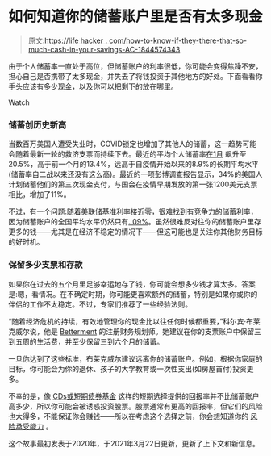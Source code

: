 # 如何知道你的储蓄账户里是否有太多现金

> 原文:[https://life hacker . com/how-to-know-if-they-there-that-so-much-cash-in-your-savings-AC-1844574343](https://lifehacker.com/how-to-know-if-there-s-too-much-cash-in-your-savings-ac-1844574343)

由于个人储蓄率一直处于高位，但储蓄账户的利率很低，你可能会变得焦躁不安，担心自己是否携带了太多现金，并失去了将钱投资于其他地方的好处。下面看看你手头应该有多少现金，以及你可以把剩下的放在哪里。

Watch

### **储蓄创历史新高**

当数百万美国人遭受失业时，COVID锁定也增加了其他人的储蓄，这一趋势可能会随着最新一轮的救济支票而持续下去。最近的平均个人储蓄率[在1月](https://www.cnbc.com/2021/02/26/stimulus-checks-sent-personal-savings-rate-soaring-in-january.html) 飙升至20.5%，高于前一个月的13.4%，远高于自疫情开始以来的8.9%的长期平均水平(储蓄率自二战以来还没有这么高)。最近的一项彭博调查报告显示，34%的美国人计划储蓄他们的第三次现金支付，与国会在疫情早期发放的第一张1200美元支票相比，增加了11%。

不过，有一个问题:随着美联储基准利率接近零，很难找到有竞争力的储蓄利率，因为储蓄账户的全国平均水平仍然只有[. 09%](https://smartasset.com/checking-account/average-savings-account-interest)。虽然很难反对往你的储蓄账户里存更多的钱——尤其是在经济不稳定的情况下——但这可能也是关注你其他财务目标的好时机。

### **保留多少支票和存款**

如果你在过去的五个月里足够幸运地存了钱，你可能会想多少钱才算太多。答案是:嗯，看情况。在不确定时期，你可能更喜欢额外的储蓄，特别是如果你或你的伴侣的工作不太稳定。不过，专家们推荐了一些经验法则。

“随着经济危机的持续，有效地管理你的现金比以往任何时候都重要，”科尔宾·布莱克威尔说，他是 [Betterment](http://betterment.com/) 的注册财务规划师。她建议在你的支票账户中保留三到五周的生活费，并至少保留三到六个月的储蓄。

一旦你达到了这些标准，布莱克威尔建议远离你的储蓄账户。例如，根据你家庭的目标，你可能会为你的退休、孩子的大学教育或一次性支出(如房屋首付)投资更多。

不幸的是，像 [CDs或短期债券基金](https://www.nerdwallet.com/blog/investing/invest-savings-short-intermediate-long-term-goals/) 这样的短期选择提供的回报率并不比储蓄账户高多少，所以你可能会被诱惑投资股票。股票通常有更高的回报率，但它们的风险也大得多，不能保证你会赚钱——所以在考虑这个选择之前，你会想知道你的 [风险承受能力](https://www.nerdwallet.com/blog/investing/what-is-risk-tolerance-and-why-its-important/) 。

这个故事最初发表于2020年，于2021年3月22日更新，更新了上下文和新信息。